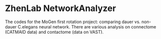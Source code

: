 # ZhenLab NetworkAnalyzer
 The codes for the MoGen first rotation project: comparing dauer vs. non-dauer C.elegans neural network.
 There are various analysis on connectome (CATMAID data) and contactome (data on VAST).
 
